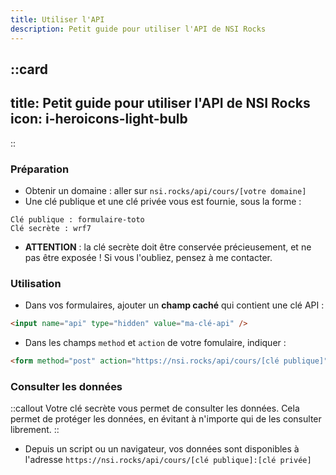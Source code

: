 ```yaml
---
title: Utiliser l'API
description: Petit guide pour utiliser l'API de NSI Rocks
---
```


::card
---
title: Petit guide pour utiliser l'API de NSI Rocks
icon: i-heroicons-light-bulb
---
::

### Préparation
- Obtenir un domaine : aller sur `nsi.rocks/api/cours/[votre domaine]`
- Une clé publique et une clé privée vous est fournie, sous la forme : 
```
Clé publique : formulaire-toto
Clé secrète : wrf7
```
- **ATTENTION** : la clé secrète doit être conservée précieusement, et ne pas être exposée ! Si vous l'oubliez, pensez à me contacter.

### Utilisation
- Dans vos formulaires, ajouter un **champ caché** qui contient une clé API :
```html
<input name="api" type="hidden" value="ma-clé-api" />
```
- Dans les champs `method` et `action` de votre fomulaire, indiquer :
```html
<form method="post" action="https://nsi.rocks/api/cours/[clé publique]" />
```

### Consulter les données
::callout
Votre clé secrète vous permet de consulter les données. Cela permet de protéger les données, en évitant à n'importe qui de les consulter librement.
::

- Depuis un script ou un navigateur, vos données sont disponibles à l'adresse `https://nsi.rocks/api/cours/[clé publique]:[clé privée]`
